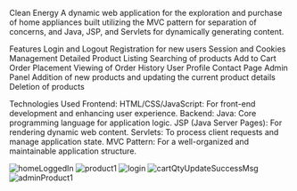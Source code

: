 Clean Energy
A dynamic web application for the exploration and purchase of home appliances built utilizing the MVC pattern for separation of concerns, and Java, JSP, and Servlets for dynamically generating content.

Features
Login and Logout
Registration for new users
Session and Cookies Management
Detailed Product Listing
Searching of products
Add to Cart
Order Placement
Viewing of Order History
User Profile
Contact Page
Admin Panel
Addition of new products and updating the current product details
Deletion of products

Technologies Used
Frontend:
HTML/CSS/JavaScript: For front-end development and enhancing user experience.
Backend:
Java: Core programming language for application logic.
JSP (Java Server Pages): For rendering dynamic web content.
Servlets: To process client requests and manage application state.
MVC Pattern: For a well-organized and maintainable application structure.

![homeLoggedIn](https://github.com/aayusha-shrestha/clean-energy/assets/117591157/a8c61a29-c092-4dfe-ba97-4293752bb5bb)
![product1](https://github.com/aayusha-shrestha/clean-energy/assets/117591157/c058e336-4e46-4a8e-bfb1-24ae2f11ddd8)
![login](https://github.com/aayusha-shrestha/clean-energy/assets/117591157/86522508-1304-463a-bf90-022134ed299a)
![cartQtyUpdateSuccessMsg](https://github.com/aayusha-shrestha/clean-energy/assets/117591157/84e97c4e-b9d7-4307-a1e0-da129f5b5eec)
![adminProduct1](https://github.com/aayusha-shrestha/clean-energy/assets/117591157/14f3886a-1d17-480b-802c-29d67c511410)
